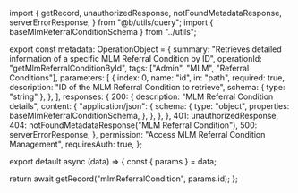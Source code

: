 import {
  getRecord,
  unauthorizedResponse,
  notFoundMetadataResponse,
  serverErrorResponse,
} from "@b/utils/query";
import { baseMlmReferralConditionSchema } from "../utils";

export const metadata: OperationObject = {
  summary:
    "Retrieves detailed information of a specific MLM Referral Condition by ID",
  operationId: "getMlmReferralConditionById",
  tags: ["Admin", "MLM", "Referral Conditions"],
  parameters: [
    {
      index: 0,
      name: "id",
      in: "path",
      required: true,
      description: "ID of the MLM Referral Condition to retrieve",
      schema: { type: "string" },
    },
  ],
  responses: {
    200: {
      description: "MLM Referral Condition details",
      content: {
        "application/json": {
          schema: {
            type: "object",
            properties: baseMlmReferralConditionSchema,
          },
        },
      },
    },
    401: unauthorizedResponse,
    404: notFoundMetadataResponse("MLM Referral Condition"),
    500: serverErrorResponse,
  },
  permission: "Access MLM Referral Condition Management",
  requiresAuth: true,
};

export default async (data) => {
  const { params } = data;

  return await getRecord("mlmReferralCondition", params.id);
};
